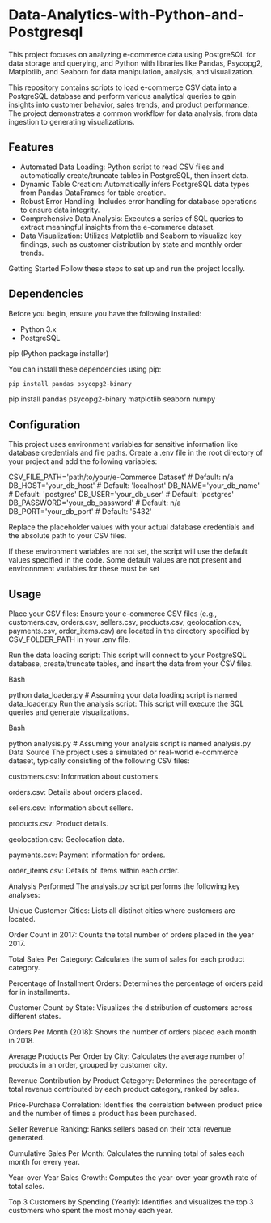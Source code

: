 # Data-Analytics-with-Python-and-Postgresql

This project focuses on analyzing e-commerce data using PostgreSQL for data storage and querying, and Python with libraries like Pandas, Psycopg2, Matplotlib, and Seaborn for data manipulation, analysis, and visualization.

This repository contains scripts to load e-commerce CSV data into a PostgreSQL database and perform various analytical queries to gain insights into customer behavior, sales trends, and product performance. The project demonstrates a common workflow for data analysis, from data ingestion to generating visualizations.

## Features

- Automated Data Loading: Python script to read CSV files and automatically create/truncate tables in PostgreSQL, then insert data.
- Dynamic Table Creation: Automatically infers PostgreSQL data types from Pandas DataFrames for table creation.
- Robust Error Handling: Includes error handling for database operations to ensure data integrity.
- Comprehensive Data Analysis: Executes a series of SQL queries to extract meaningful insights from the e-commerce dataset.
- Data Visualization: Utilizes Matplotlib and Seaborn to visualize key findings, such as customer distribution by state and monthly order trends.

Getting Started
Follow these steps to set up and run the project locally.

## Dependencies
Before you begin, ensure you have the following installed:

- Python 3.x
- PostgreSQL

pip (Python package installer)

You can install these dependencies using pip:
```Bash
pip install pandas psycopg2-binary
```

pip install pandas psycopg2-binary matplotlib seaborn numpy

## Configuration

This project uses environment variables for sensitive information like database credentials and file paths. Create a .env file in the root directory of your project and add the following variables:

CSV_FILE_PATH='path/to/your/e-Commerce Dataset'   # Default: n/a
DB_HOST='your_db_host'                            # Default: 'localhost'
DB_NAME='your_db_name'                            # Default: 'postgres'
DB_USER='your_db_user'                            # Default: 'postgres'
DB_PASSWORD='your_db_password'                    # Default: n/a
DB_PORT='your_db_port'                            # Default: '5432'

Replace the placeholder values with your actual database credentials and the absolute path to your CSV files. 

If these environment variables are not set, the script will use the default values specified in the code. Some default values are not present and environnment variables for these must be set

## Usage
Place your CSV files: Ensure your e-commerce CSV files (e.g., customers.csv, orders.csv, sellers.csv, products.csv, geolocation.csv, payments.csv, order_items.csv) are located in the directory specified by CSV_FOLDER_PATH in your .env file.

Run the data loading script: This script will connect to your PostgreSQL database, create/truncate tables, and insert the data from your CSV files.

Bash

python data_loader.py # Assuming your data loading script is named data_loader.py
Run the analysis script: This script will execute the SQL queries and generate visualizations.

Bash

python analysis.py # Assuming your analysis script is named analysis.py
Data Source
The project uses a simulated or real-world e-commerce dataset, typically consisting of the following CSV files:

customers.csv: Information about customers.

orders.csv: Details about orders placed.

sellers.csv: Information about sellers.

products.csv: Product details.

geolocation.csv: Geolocation data.

payments.csv: Payment information for orders.

order_items.csv: Details of items within each order.

Analysis Performed
The analysis.py script performs the following key analyses:

Unique Customer Cities: Lists all distinct cities where customers are located.

Order Count in 2017: Counts the total number of orders placed in the year 2017.

Total Sales Per Category: Calculates the sum of sales for each product category.

Percentage of Installment Orders: Determines the percentage of orders paid for in installments.

Customer Count by State: Visualizes the distribution of customers across different states.

Orders Per Month (2018): Shows the number of orders placed each month in 2018.

Average Products Per Order by City: Calculates the average number of products in an order, grouped by customer city.

Revenue Contribution by Product Category: Determines the percentage of total revenue contributed by each product category, ranked by sales.

Price-Purchase Correlation: Identifies the correlation between product price and the number of times a product has been purchased.

Seller Revenue Ranking: Ranks sellers based on their total revenue generated.

Cumulative Sales Per Month: Calculates the running total of sales each month for every year.

Year-over-Year Sales Growth: Computes the year-over-year growth rate of total sales.

Top 3 Customers by Spending (Yearly): Identifies and visualizes the top 3 customers who spent the most money each year.
